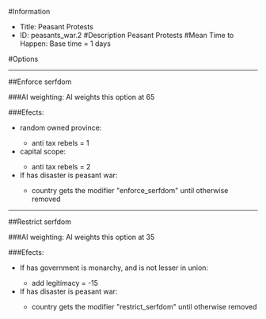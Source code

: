 #Information
 - Title: Peasant Protests
 - ID: peasants_war.2
#Description
Peasant Protests
#Mean Time to Happen:
Base time = 1 days

#Options

___
##Enforce serfdom

###AI weighting:
AI weights this option at 65


###Efects:<ul><li>random owned province:</li><ul><li>anti tax rebels = 1</li></ul><li>capital scope:</li><ul><li>anti tax rebels = 2</li></ul><li>If has disaster is peasant war:</li><ul><li>country gets the modifier "enforce_serfdom" until otherwise removed</li></ul></ul>

___
##Restrict serfdom

###AI weighting:
AI weights this option at 35


###Efects:<ul><li>If has government is monarchy, and  is not lesser in union:</li><ul><li>add legitimacy = -15</li></ul><li>If has disaster is peasant war:</li><ul><li>country gets the modifier "restrict_serfdom" until otherwise removed</li></ul></ul>
